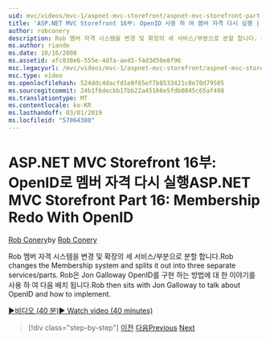 ```yaml
---
uid: mvc/videos/mvc-1/aspnet-mvc-storefront/aspnet-mvc-storefront-part-16-membership-redo-with-openid
title: 'ASP.NET MVC Storefront 16부: OpenID 사용 하 여 멤버 자격 다시 실행 | Microsoft Docs'
author: robconery
description: Rob 멤버 자격 시스템을 변경 및 확장의 세 서비스/부분으로 분할 합니다. Rob Jon Galloway OpenID에 대 한 이야기를 사용 하 여 다음 위치 및 단순 방법...
ms.author: riande
ms.date: 10/16/2008
ms.assetid: afc038e6-555e-4dfa-ae45-f4d3d50e8f96
msc.legacyurl: /mvc/videos/mvc-1/aspnet-mvc-storefront/aspnet-mvc-storefront-part-16-membership-redo-with-openid
msc.type: video
ms.openlocfilehash: 524ddc4dacfd1e0f65ef7b8533421c8e70d79505
ms.sourcegitcommit: 24b1f6decbb17bb22a45166e5fdb0845c65af498
ms.translationtype: MT
ms.contentlocale: ko-KR
ms.lasthandoff: 03/01/2019
ms.locfileid: "57064380"
---
```

<a name="aspnet-mvc-storefront-part-16-membership-redo-with-openid"></a><span data-ttu-id="1e6ea-104">ASP.NET MVC Storefront 16부: OpenID로 멤버 자격 다시 실행</span><span class="sxs-lookup"><span data-stu-id="1e6ea-104">ASP.NET MVC Storefront Part 16: Membership Redo With OpenID</span></span>
====================
<span data-ttu-id="1e6ea-105">[Rob Conery](https://github.com/robconery)</span><span class="sxs-lookup"><span data-stu-id="1e6ea-105">by [Rob Conery](https://github.com/robconery)</span></span>

<span data-ttu-id="1e6ea-106">Rob 멤버 자격 시스템을 변경 및 확장의 세 서비스/부분으로 분할 합니다.</span><span class="sxs-lookup"><span data-stu-id="1e6ea-106">Rob changes the Membership system and splits it out into three separate services/parts.</span></span> <span data-ttu-id="1e6ea-107">Rob은 Jon Galloway OpenID를 구현 하는 방법에 대 한 이야기를 사용 하 여 다음 배치 됩니다.</span><span class="sxs-lookup"><span data-stu-id="1e6ea-107">Rob then sits with Jon Galloway to talk about OpenID and how to implement.</span></span>

[<span data-ttu-id="1e6ea-108">&#9654;비디오 (40 분)</span><span class="sxs-lookup"><span data-stu-id="1e6ea-108">&#9654; Watch video (40 minutes)</span></span>](https://channel9.msdn.com/Blogs/ASP-NET-Site-Videos/aspnet-mvc-storefront-part-16-membership-redo-with-openid)

> [!div class="step-by-step"]
> <span data-ttu-id="1e6ea-109">[이전](aspnet-mvc-storefront-part-15-public-code-review.md)
> [다음](aspnet-mvc-storefront-part-17-checkout-with-jeff-atwood.md)</span><span class="sxs-lookup"><span data-stu-id="1e6ea-109">[Previous](aspnet-mvc-storefront-part-15-public-code-review.md)
[Next](aspnet-mvc-storefront-part-17-checkout-with-jeff-atwood.md)</span></span>
